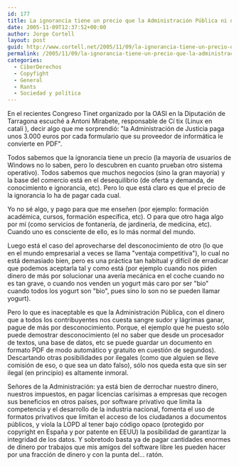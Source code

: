 ```yaml
---
id: 177
title: La ignorancia tiene un precio que la Administración Pública ni debe ni puede permitirse
date: 2005-11-09T12:37:52+00:00
author: Jorge Cortell
layout: post
guid: http://www.cortell.net/2005/11/09/la-ignorancia-tiene-un-precio-que-la-administracion-publica-ni-debe-ni-puede-permitirse/
permalink: /2005/11/09/la-ignorancia-tiene-un-precio-que-la-administracion-publica-ni-debe-ni-puede-permitirse/
categories:
  - CiberDerechos
  - Copyfight
  - General
  - Rants
  - Sociedad y polí­tica
---
```

En el recientes Congreso Tinet organizado por la OASI en la Diputación de Tarragona escuché a Antoni Mirabete, responsable de Cí tix (Linux en catalí ), decir algo que me sorprendió: "la Administración de Justicia paga unos 3.000 euros por cada formulario que su proveedor de informática le convierte en PDF".

Todos sabemos que la ignorancia tiene un precio (la mayorí­a de usuarios de Windows no lo saben, pero lo descubren en cuanto prueban otro sistema operativo). Todos sabemos que muchos negocios (sino la gran mayorí­a) y la base del comercio está en el desequilibrio (de oferta y demanda, de conocimiento e ignorancia, etc). Pero lo que está claro es que el precio de la ignorancia lo ha de pagar cada cual.

Yo no sé algo, y pago para que me enseñen (por ejemplo: formación académica, cursos, formación especí­fica, etc). O para que otro haga algo por mí­ (como servicios de fontanerí­a, de jardinerí­a, de medicina, etc). Cuando uno es consciente de ello, es lo más normal del mundo.

Luego está el caso del aprovecharse del desconocimiento de otro (lo que en el mundo empresarial a veces se llama "ventaja competitiva"), lo cual no está demasiado bien, pero es una práctica tan habitual y difí­cil de erradicar que podemos aceptarla tal y como está (por ejemplo cuando nos piden dinero de más por solucionar una averí­a mecánica en el coche cuando no es tan grave, o cuando nos venden un yogurt más caro por ser "bio" cuando todos los yogurt son "bio", pues sino lo son no se pueden llamar yogurt).

Pero lo que es inaceptable es que la Administración Pública, con el dinero que a todos los contribuyentes nos cuesta sangre sudor y lágrimas ganar, pague de más por desconocimiento. Porque, el ejemplo que he puesto sólo puede demostrar desconocimiento (el no saber que desde un procesador de textos, una base de datos, etc se puede guardar un documento en formato PDF de modo automático y gratuito en cuestión de segundos). Descartando otras posibilidades por ilegales (como que alguien se lleve comisión de eso, o que sea un dato falso), sólo nos queda esta que sin ser ilegal (en principio) es altamente inmoral.

Señores de la Administración: ya está bien de derrochar nuestro dinero, nuestros impuestos, en pagar licencias carí­simas a empresas que recogen sus beneficios en otros paí­ses, por software privativo que limita la competencia y el desarrollo de la industria nacional, fomenta el uso de formatos privativos que limitan el acceso de los ciudadanos a documentos públicos, y viola la LOPD al tener bajo código opaco (protegido por copyright en España y por patente en EEUU) la posibilidad de garantizar la integridad de los datos. Y sobretodo basta ya de pagar cantidades enormes de dinero por trabajos que mis amigos del software libre les pueden hacer por una fracción de dinero y con la punta del... ratón.